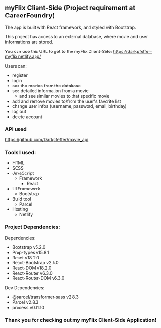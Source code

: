 ## myFlix Client-Side (Project requirement at CareerFoundry)

The app is built with React framework, and styled with Bootstrap.

This project has access to an external database, where movie and user informations are stored.

You can use this URL to get to the myFlix Client-Side:
https://darkpfeffer-myflix.netlify.app/

Users can: 
  - register
  - login
  - see the movies from the database
  - see detailed information from a movie
    - and see similar movies to that specific movie
  - add and remove movies to/from the user's favorite list
  - change user infos (username, password, email, birthday)
  - log out
  - delete account

### API used
https://github.com/Darkpfeffer/movie_api

### Tools I used:

- HTML
- SCSS
- JavaScript
  * Framework
    + React
- UI Framework
  * Bootstrap
- Build tool 
  * Parcel
- Hosting
  * Netlify

### Project Dependencies:

Dependencies:
  - Bootstrap v5.2.0
  - Prop-types v15.8.1
  - React v18.2.0
  - React-Bootstrap v2.5.0
  - React-DOM v18.2.0
  - React-Router v6.3.0
  - React-Router-DOM v6.3.0

Dev Dependencies:
  - @parcel/transformer-sass v2.8.3
  - Parcel v2.8.3
  - process v0.11.10

### Thank you for checking out my myFlix Client-Side Application!